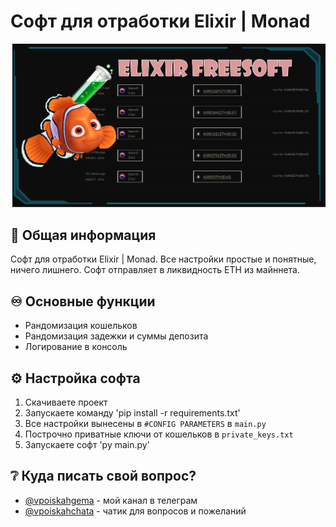 # Софт для отработки Elixir | Monad

![картинка](https://github.com/thankyoucrypto/elexir-soft/blob/master/%D1%8D%D0%BB%D0%B8%D0%BA%D1%81%D0%B8%D1%80.jpg)

## 🧪 Общая информация
Софт для отработки Elixir | Monad. Все настройки простые и понятные, ничего лишнего.
Софт отправляет в ликвидность ETH из майннета.

## ♾️ Основные функции
- Рандомизация кошельков
- Рандомизация задежки и суммы депозита
- Логирование в консоль

## ⚙️ Настройка софта
1. Скачиваете проект
2. Запускаете команду 'pip install -r requirements.txt'
3. Все настройки вынесены в `#CONFIG PARAMETERS` в `main.py`
4. Построчно приватные ключи от кошельков  в `private_keys.txt`
5. Запускаете софт 'py main.py'

## ❔ Куда писать свой вопрос?
- [@vpoiskahgema](https://t.me/vpoiskahgema) - мой канал в телеграм
- [@vpoiskahchata](https://t.me/vpoiskahchata) - чатик для вопросов и пожеланий
